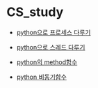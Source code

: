 # CS_study

- [python으로 프로세스 다루기](https://github.com/VinylStage/CS_study/blob/main/_multi_processing.py)

- [python으로 스레드 다루기](https://github.com/VinylStage/CS_study/blob/main/_thread.py)

- [python의 method함수](https://github.com/VinylStage/CS_study/blob/main/method.py)

- [python 비동기함수](https://github.com/VinylStage/CS_study/blob/main/Coroutine.py)
